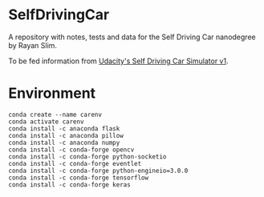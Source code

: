 # SelfDrivingCar
A repository with notes, tests and data for the Self Driving Car nanodegree by Rayan Slim.

To be fed information from [Udacity's Self Driving Car Simulator v1](https://github.com/udacity/self-driving-car-sim).

# Environment
```
conda create --name carenv
conda activate carenv
conda install -c anaconda flask
conda install -c anaconda pillow
conda install -c anaconda numpy
conda install -c conda-forge opencv
conda install -c conda-forge python-socketio
conda install -c conda-forge eventlet
conda install -c conda-forge python-engineio=3.0.0
conda install -c conda-forge tensorflow
conda install -c conda-forge keras
```

